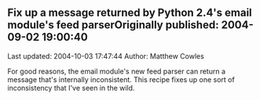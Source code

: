 ## Fix up a message returned by Python 2.4's email module's feed parserOriginally published: 2004-09-02 19:00:40 
Last updated: 2004-10-03 17:47:44 
Author: Matthew Cowles 
 
For good reasons, the email module's new feed parser can return a message that's internally inconsistent. This recipe fixes up one sort of inconsistency that I've seen in the wild.